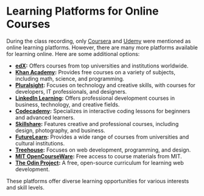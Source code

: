 # Learning Platforms for Online Courses

During the class recording, only [Coursera](https://www.coursera.org/) and [Udemy](https://www.udemy.com/) were mentioned as online learning platforms. However, there are many more platforms available for learning online. Here are some additional options:

- **[edX](https://www.edx.org/):** Offers courses from top universities and institutions worldwide.
- **[Khan Academy](https://www.khanacademy.org/):** Provides free courses on a variety of subjects, including math, science, and programming.
- **[Pluralsight](https://www.pluralsight.com/):** Focuses on technology and creative skills, with courses for developers, IT professionals, and designers.
- **[LinkedIn Learning](https://www.linkedin.com/learning/):** Offers professional development courses in business, technology, and creative fields.
- **[Codecademy](https://www.codecademy.com/):** Specializes in interactive coding lessons for beginners and advanced learners.
- **[Skillshare](https://www.skillshare.com/):** Features creative and professional courses, including design, photography, and business.
- **[FutureLearn](https://www.futurelearn.com/):** Provides a wide range of courses from universities and cultural institutions.
- **[Treehouse](https://teamtreehouse.com/):** Focuses on web development, programming, and design.
- **[MIT OpenCourseWare](https://ocw.mit.edu/):** Free access to course materials from MIT.
- **[The Odin Project](https://www.theodinproject.com/):** A free, open-source curriculum for learning web development.

These platforms offer diverse learning opportunities for various interests and skill levels.
